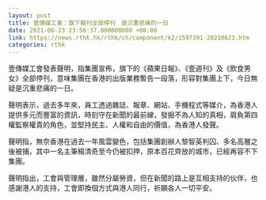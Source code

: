 ```yaml
---
layout: post
title: 壹傳媒工會：旗下報刊全部停刊　是沉重悲痛的一日
date: 2021-06-23 23:56:37.000000000 +08:00
link: https://news.rthk.hk/rthk/ch/component/k2/1597391-20210623.htm
categories: rthk
---
```


壹傳媒工會發表聲明，指集團宣佈，旗下的《蘋果日報》、《壹週刊》及《飲食男女》全部停刊，意味集團在香港的出版業務暫告一段落，形容對集團上下，今日無疑是沉重悲痛的一日。

聲明表示，過去多年來，員工透過雜誌、報章、網站、手機程式等媒介，為香港人提供多元而豐富的資訊，時刻守在新聞的最前線，發掘不為人知的真相，肩負第四權監察權貴的角色，並堅持民主、人權和自由的價值，為香港人發聲。

聲明指，無奈香港在過去一年風雲變色，包括集團創辦人黎智英判囚、多名高層之後被捕，其中一名主筆楊清奇至今仍被扣押，原本百花齊放的城市，已經再容不下集團。

聲明指出，工會與管理層，雖然分屬勞資，但在新聞的路上是互相支持的伙伴，也感謝港人的支持，工會即換個方式與港人同行，祈願各人一切平安。
